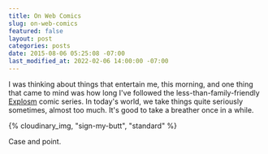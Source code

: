 ```yaml
---
title: On Web Comics
slug: on-web-comics
featured: false
layout: post
categories: posts
date: 2015-08-06 05:25:08 -07:00
last_modified_at: 2022-02-06 14:00:00 -07:00
---
```


I was thinking about things that entertain me, this morning, and one thing that came to mind was how long I've followed the less-than-family-friendly [Explosm](http://explosm.net) comic series. In today's world, we take things quite seriously sometimes, almost too much. It's good to take a breather once in a while.

{% cloudinary_img, "sign-my-butt", "standard" %}

Case and point.

